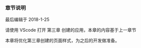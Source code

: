 <div class="container-fluid">
    <div class="card card-cascade my-5 hoverable">
        <div class="view gradient-card-header indigo">
            <h3 class="h3-responsive">章节说明</h3>
            <p>最后编辑于 2018-1-25</p>
        </div>
        <div class="card info-color z-depth-2">
            <div class="card-body">
                <p class="white-text mb-0 text-center">
                    请使用 VScode 打开 第三章 创建的应用，本章的内容基于上一章节
                </p>
            </div>
        </div>
        <div class="card-body">
            <p class="card-text">
                <span class="h4-responsive">
                    本章将优化第三章创建的页面样式，为之后的开发做准备。
                </span>
            </p>
        </div>
    </div>
</div>
